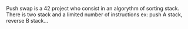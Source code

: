 Push swap is a 42 project who consist in an algorythm of sorting stack.
There is two stack and a limited number of instructions ex: push A stack, reverse B stack...
